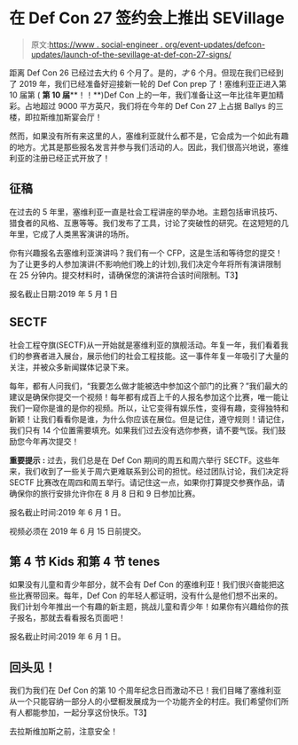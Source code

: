 # 在 Def Con 27 签约会上推出 SEVillage

> 原文:[https://www . social-engineer . org/event-updates/defcon-updates/launch-of-the-sevillage-at-def-con-27-signs/](https://www.social-engineer.org/event-updates/defcon-updates/launch-of-the-sevillage-at-def-con-27-signups/)

距离 Def Con 26 已经过去大约 6 个月了。是的，*才* 6 个月。但现在我们已经到了 2019 年，我们已经准备好迎接新一轮的 Def Con prep 了！塞维利亚正进入第 10 届第 ( **第 10 届****！！**)Def Con 上的一年，我们准备让这一年比往年更加精彩。占地超过 9000 平方英尺，我们将在今年的 Def Con 27 上占据 Ballys 的三楼，即拉斯维加斯宴会厅！

然而，如果没有所有来这里的人，塞维利亚就什么都不是，它会成为一个如此有趣的地方。尤其是那些报名发言并参与我们活动的人。因此，我们很高兴地说，塞维利亚的注册已经正式开放了！

## 征稿

在过去的 5 年里，塞维利亚一直是社会工程讲座的举办地。主题包括审讯技巧、猎食者的风格、互惠等等。我们发布了工具，讨论了突破性的研究。在这短短的几年里，它成了人类黑客演讲的场所。

你有兴趣报名去塞维利亚演讲吗？我们有一个 CFP，这是生活和等待您的提交！为了让更多的人参加演讲(不影响他们晚上的计划),我们决定今年将所有演讲限制在 25 分钟内。提交材料时，请确保您的演讲符合该时间限制。T3】

报名截止日期:2019 年 5 月 1 日

## SECTF

社会工程夺旗(SECTF)从一开始就是塞维利亚的旗舰活动。年复一年，我们看着我们的参赛者进入展台，展示他们的社会工程技能。这一事件年复一年吸引了大量的关注，并被众多新闻媒体记录下来。

每年，都有人问我们，“我要怎么做才能被选中参加这个部门的比赛？”我们最大的建议是确保你提交一个视频！每年都有成百上千的人报名参加这个比赛，唯一能让我们一窥你是谁的是你的视频。所以，让它变得有娱乐性，变得有趣，变得独特和新颖！让我们看看你是谁，为什么你应该在展位。但是记住，遵守规则！请记住，我们只有 14 个位置需要填充。如果我们过去没有选你参赛，请不要气馁。我们鼓励您今年再次提交！

**重要提示** **:** 过去，我们总是在 Def Con 期间的周五和周六举行 SECTF。这些年来，我们收到了一些关于周六更难联系到公司的担忧。经过团队讨论，我们决定将 SECTF 比赛改在周四和周五举行。请记住这一点，如果你打算提交参赛作品，请确保你的旅行安排允许你在 8 月 8 日和 9 日参加比赛。

报名截止时间:2019 年 6 月 1 日。

视频必须在 2019 年 6 月 15 日前提交。

## 第 4 节 Kids 和第 4 节 tenes

如果没有儿童和青少年部分，就不会有 Def Con 的塞维利亚！我们很兴奋能把这些比赛带回来。每年，Def Con 的年轻人都证明，没有什么是他们想不出来的。我们计划今年推出一个有趣的新主题，挑战儿童和青少年！如果你有兴趣给你的孩子报名，那就去看看报名页面吧！

报名截止时间:2019 年 6 月 1 日。

## 回头见！

我们为我们在 Def Con 的第 10 个周年纪念日而激动不已！我们目睹了塞维利亚从一个只能容纳一部分人的小壁橱发展成为一个功能齐全的村庄。我们希望你们所有人都能参加，一起分享这份快乐。T3】

去拉斯维加斯之前，注意安全！